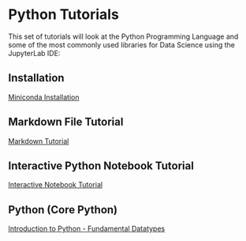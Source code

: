 # Python Tutorials

This set of tutorials will look at the Python Programming Language and some of the most commonly used libraries for Data Science using the JupyterLab IDE:

## Installation

[Miniconda Installation](./001_install/)

## Markdown File Tutorial

[Markdown Tutorial](./002_markdown/)

## Interactive Python Notebook Tutorial

[Interactive Notebook Tutorial](./003_interactive_notebook/)

## Python (Core Python)

[Introduction to Python - Fundamental Datatypes](./004_python_fundamental_datatypes/)
